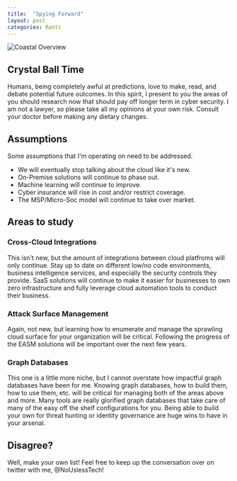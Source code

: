 ```yaml
---
title:  "Spying Forward"
layout: post
categories: Rants
---
```


![Coastal Overview](https://images.pexels.com/photos/12648594/pexels-photo-12648594.jpeg?cs=srgb&dl=pexels-pok-rie-1130268.jpg&fm=jpg&h=500&w=1500&fit=crop)

## Crystal Ball Time

Humans, being completely awful at predictions, love to make, read, and debate potential future outcomes. In this spirit, I present to you the areas of you should research now that should pay off longer term in cyber security. I am not a lawyer, so please take all my opinions at your own risk. Consult your doctor before making any dietary changes.

## Assumptions

Some assumptions that I'm operating on need to be addressed.

- We will eventually stop talking about the cloud like it's new.
- On-Premise solutions will continue to phase out.
- Machine learning will continue to improve.
- Cyber insurance will rise in cost and/or restrict coverage.
- The MSP/Micro-Soc model will continue to take over market.

## Areas to study

### Cross-Cloud Integrations

This isn't new, but the amount of integrations between cloud platfroms will only continue. Stay up to date on different low/no code environments, business intelligence services, and especially the security controls they provide. SaaS solutions will continue to make it easier for businesses to own zero infrastructure and fully leverage cloud automation tools to conduct their business. 

### Attack Surface Management

Again, not new, but learning how to enumerate and manage the sprawling cloud surface for your organization will be critical. Following the progress of the EASM solutions will be important over the next few years.

### Graph Databases

This one is a little more niche, but I cannot overstate how impactful graph databases have been for me. Knowing graph databases, how to build them, how to use them, etc. will be critical for managing both of the areas above and more. Many tools are really glorified graph databases that take care of many of the easy off the shelf configurations for you. Being able to build your own for threat hunting or identity governance are huge wins to have in your arsenal. 

## Disagree?

Well, make your own list! Feel free to keep up the conversation over on twitter with me, @NoUslessTech!
